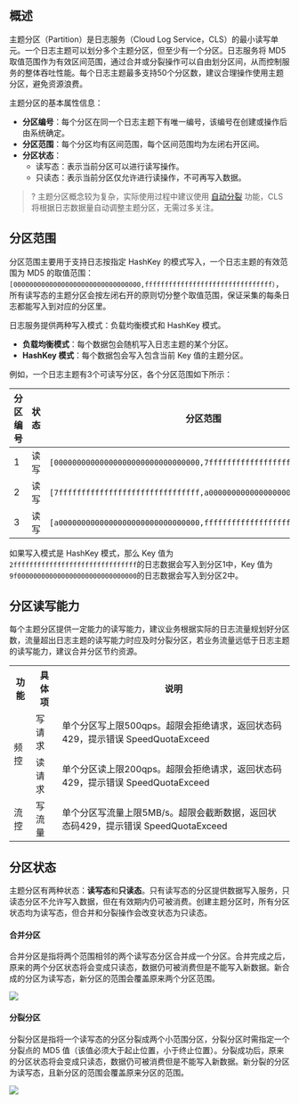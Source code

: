 ## 概述

主题分区（Partition）是日志服务（Cloud Log Service，CLS）的最小读写单元。一个日志主题可以划分多个主题分区，但至少有一个分区。日志服务将 MD5 取值范围作为有效区间范围，通过合并或分裂操作可以自由划分区间，从而控制服务的整体吞吐性能。每个日志主题最多支持50个分区数，建议合理操作使用主题分区，避免资源浪费。

主题分区的基本属性信息：

- **分区编号**：每个分区在同一个日志主题下有唯一编号，该编号在创建或操作后由系统确定。
- **分区范围**：每个分区均有区间范围，每个区间范围均为左闭右开区间。
- **分区状态**：
  - 读写态：表示当前分区可以进行读写操作。
  - 只读态：表示当前分区仅允许进行读操作，不可再写入数据。

>? 主题分区概念较为复杂，实际使用过程中建议使用 [自动分裂]() 功能，CLS 将根据日志数据量自动调整主题分区，无需过多关注。
>

## 分区范围

分区范围主要用于支持日志按指定 HashKey 的模式写入，一个日志主题的有效范围为 MD5 的取值范围： `[00000000000000000000000000000000,ffffffffffffffffffffffffffffffff）`，所有读写态的主题分区会按左闭右开的原则切分整个取值范围，保证采集的每条日志都能写入到对应的分区里。

日志服务提供两种写入模式：负载均衡模式和 HashKey 模式。

- **负载均衡模式**：每个数据包会随机写入日志主题的某个分区。
- **HashKey 模式**：每个数据包会写入包含当前 Key 值的主题分区。

例如，一个日志主题有3个可读写分区，各个分区范围如下所示：

| 分区编号 | 状态 | 分区范围                                                     |
| -------- | ---- | ------------------------------------------------------------ |
| 1        | 读写 | `[00000000000000000000000000000000,7fffffffffffffffffffffffffffffff）` |
| 2        | 读写 | `[7fffffffffffffffffffffffffffffff,a0000000000000000000000000000000）` |
| 3        | 读写 | `[a0000000000000000000000000000000,ffffffffffffffffffffffffffffffff）` |

如果写入模式是 HashKey 模式，那么 Key 值为`2fffffffffffffffffffffffffffffff`的日志数据会写入到分区1中，Key 值为`9f000000000000000000000000000000`的日志数据会写入到分区2中。

## 分区读写能力

每个主题分区提供一定能力的读写能力，建议业务根据实际的日志流量规划好分区数，流量超出日志主题的读写能力时应及时分裂分区，若业务流量远低于日志主题的读写能力，建议合并分区节约资源。

<table>
<tr>
   <th>功能</td>
   <th>具体项</td>
   <th>说明</td>
 </tr>
<tr>
   <td rowspan="2">频控</td>
   <td>写请求</td>
   <td>单个分区写上限500qps。超限会拒绝请求，返回状态码429，提示错误 SpeedQuotaExceed</td>
 </tr>
 <tr>
   <td>读请求</td>
   <td>单个分区读上限200qps。超限会拒绝请求，返回状态码429，提示错误 SpeedQuotaExceed</td>
 </tr>
 <tr>
   <td >流控</td>
   <td>写流量</td>
   <td>单个分区写流量上限5MB/s。超限会截断数据，返回状态码429，提示错误 SpeedQuotaExceed</td>
 </tr>
</table>



## 分区状态

主题分区有两种状态：**读写态**和**只读态**。只有读写态的分区提供数据写入服务，只读态分区不允许写入数据，但在有效期内仍可被消费。创建主题分区时，所有分区状态均为读写态，但合并和分裂操作会改变状态为只读态。

#### 合并分区

合并分区是指将两个范围相邻的两个读写态分区合并成一个分区。合并完成之后，原来的两个分区状态将会变成只读态，数据仍可被消费但是不能写入新数据。新合成的分区为读写态，新分区的范围会覆盖原来两个分区范围。


![](https://main.qcloudimg.com/raw/450faaa7fd7e8e3a8a4f4e4197c86778.png)

#### 分裂分区

分裂分区是指将一个读写态的分区分裂成两个小范围分区，分裂分区时需指定一个分裂点的 MD5 值（该值必须大于起止位置，小于终止位置）。分裂成功后，原来的分区状态将会变成只读态，数据仍可被消费但是不能写入新数据。新分裂的分区为读写态，且新分区的范围会覆盖原来分区的范围。

![](https://main.qcloudimg.com/raw/80b47765d6f7c0f22366246d95f3e6e1.png)
